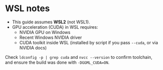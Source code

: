 # WSL notes

- This guide assumes **WSL2** (not WSL1).
- GPU acceleration (CUDA) in WSL requires:
  - NVIDIA GPU on Windows
  - Recent Windows NVIDIA driver
  - CUDA toolkit inside WSL (installed by script if you pass `--cuda`, or via NVIDIA docs)

Check `ldconfig -p | grep cuda` and `nvcc --version` to confirm toolchain, and ensure the build
was done with `-DGGML_CUDA=ON`.
